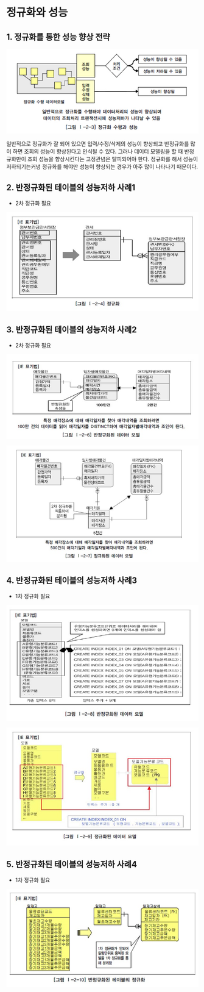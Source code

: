 # 정규화와 성능



## 1. 정규화를 통한 성능 향상 전략

![2-1](image/2-1.jpg)

일반적으로 정규화가 잘 되어 있으면 입력/수정/삭제의 성능이 향상되고 반정규화를 많이 하면 조회의 성능이 향상된다고 인식될 수 있다. 그러나 데이터 모델링을 할 때 반정규화만이 조회 성능을 향상시킨다는 고정관념은 탈피되어야 한다. 정규화를 해서 성능이 저하되기는커녕 정규화를 해야만 성능이 향상되는 경우가 아주 많이 나타나기 때문이다.



## 2. 반정규화된 테이블의 성능저하 사례1

- 2차 정규화 필요

![2-2](image/2-2.jpg)



## 3. 반정규화된 테이블의 성능저하 사례2

- 2차 정규화 필요

![2-4](image/2-4.jpg)



![2-5](image/2-5.jpg)



## 4. 반정규화된 테이블의 성능저하 사례3

- 1차 정규화 필요

![2-6](image/2-6.jpg)

![2-8](image/2-8.jpg)



## 5. 반정규화된 테이블의 성능저하 사례4

- 1차 정규화 필요

![2-9](image/2-9.jpg)



















